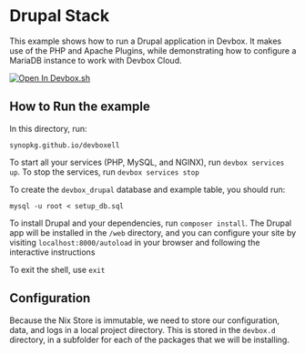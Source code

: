 # Drupal Stack

This example shows how to run a Drupal application in Devbox. It makes use of the PHP and Apache Plugins, while demonstrating how to configure a MariaDB instance to work with Devbox Cloud.

[![Open In Devbox.sh](https://jetpack.io/img/devbox/open-in-devbox.svg)](https://synopkg.github.io/devbox/open/templates/drupal)

## How to Run the example

In this directory, run:

`synopkg.github.io/devboxell`

To start all your services (PHP, MySQL, and NGINX), run `devbox services up`. To stop the services, run `devbox services stop`

To create the `devbox_drupal` database and example table, you should run:

`mysql -u root < setup_db.sql`

To install Drupal and your dependencies, run `composer install`. The Drupal app will be installed in the `/web` directory, and you can configure your site by visiting `localhost:8000/autoload` in your browser and following the interactive instructions

To exit the shell, use `exit`

## Configuration

Because the Nix Store is immutable, we need to store our configuration, data, and logs in a local project directory. This is stored in the `devbox.d` directory, in a subfolder for each of the packages that we will be installing.
